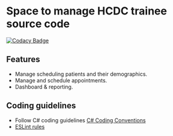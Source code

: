 # Space to manage HCDC trainee source code

[![Codacy Badge](https://app.codacy.com/project/badge/Grade/e03d36680c9a4ee1a726747c01d309ae)](https://www.codacy.com/gh/minhphien/kmshcdc-patient-checking/dashboard?utm_source=github.com&amp;utm_medium=referral&amp;utm_content=minhphien/kmshcdc-patient-checking&amp;utm_campaign=Badge_Grade)
## Features

- Manage scheduling patients and their demographics.
- Manage and schedule appointments.
- Dashboard & reporting.

## Coding guidelines

- Follow C# coding guidelines [C# Coding Conventions](https://docs.microsoft.com/en-us/dotnet/csharp/fundamentals/coding-style/coding-conventions)
- [ESLint rules](https://eslint.org/docs/rules/)
